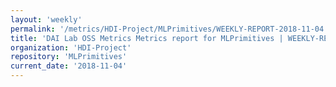 ```yaml
---
layout: 'weekly'
permalink: '/metrics/HDI-Project/MLPrimitives/WEEKLY-REPORT-2018-11-04'
title: 'DAI Lab OSS Metrics Metrics report for MLPrimitives | WEEKLY-REPORT-2018-11-04'
organization: 'HDI-Project'
repository: 'MLPrimitives'
current_date: '2018-11-04'
---
```

